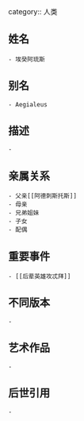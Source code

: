 category:: 人类
## 姓名
	- 埃癸阿琉斯
## 别名
	- Aegialeus
## 描述
	-
## 亲属关系
	- 父亲[[阿德刺斯托斯]]
	- 母亲
	- 兄弟姐妹
	- 子女
	- 配偶
## 重要事件
	- [[后辈英雄攻忒拜]]
## 不同版本
	-
## 艺术作品
	-
## 后世引用
	-
